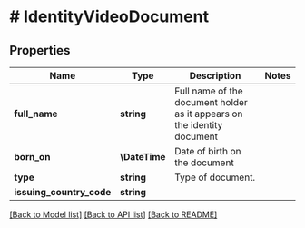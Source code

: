 # # IdentityVideoDocument

## Properties

Name | Type | Description | Notes
------------ | ------------- | ------------- | -------------
**full_name** | **string** | Full name of the document holder as it appears on the identity document |
**born_on** | **\DateTime** | Date of birth on the document |
**type** | **string** | Type of document. |
**issuing_country_code** | **string** |  |

[[Back to Model list]](../../README.md#models) [[Back to API list]](../../README.md#endpoints) [[Back to README]](../../README.md)
